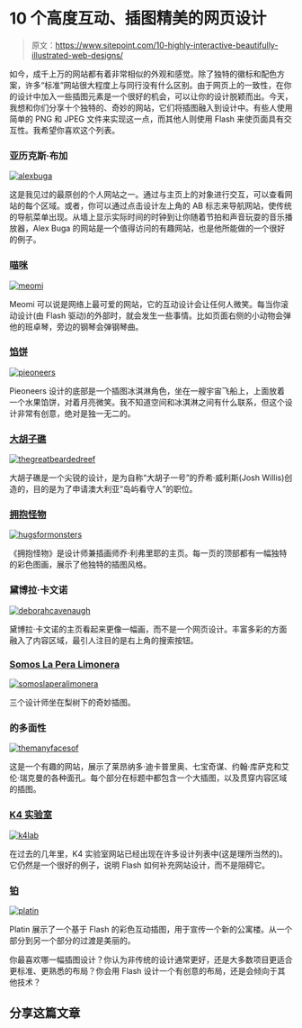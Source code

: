 # 10 个高度互动、插图精美的网页设计

> 原文：<https://www.sitepoint.com/10-highly-interactive-beautifully-illustrated-web-designs/>

如今，成千上万的网站都有着非常相似的外观和感觉。除了独特的徽标和配色方案，许多“标准”网站很大程度上与同行没有什么区别。由于网页上的一致性，在你的设计中加入一些插图元素是一个很好的机会，可以让你的设计脱颖而出。今天，我想和你们分享十个独特的、奇妙的网站，它们将插图融入到设计中。有些人使用简单的 PNG 和 JPEG 文件来实现这一点，而其他人则使用 Flash 来使页面具有交互性。我希望你喜欢这个列表。

### 亚历克斯·布加

[![](img/c20c6f8a6eeed3b1538aea7c64feb943.png "alexbuga")](https://www.sitepoint.com/wp-content/uploads/2012/05/alexbuga.png)

这是我见过的最原创的个人网站之一。通过与主页上的对象进行交互，可以查看网站的每个区域。或者，你可以通过点击设计左上角的 AB 标志来导航网站，使传统的导航菜单出现。从墙上显示实际时间的时钟到让你随着节拍和声音玩耍的音乐播放器，Alex Buga 的网站是一个值得访问的有趣网站，也是他所能做的一个很好的例子。

### [喵咪](http://www.meomi.com/)

[![](img/8b44ea9a5681f2b7d0aee5044bd787c8.png "meomi")](https://www.sitepoint.com/wp-content/uploads/2012/05/meomi.png)

Meomi 可以说是网络上最可爱的网站，它的互动设计会让任何人微笑。每当你滚动设计(由 Flash 驱动)的外部时，就会发生一些事情。比如页面右侧的小动物会弹他的班卓琴，旁边的钢琴会弹钢琴曲。

### [馅饼](http://www.pieoneers.com/ "Pieoneers")

[![](img/26bd275c89b3e7e472af4a0f2cdd674f.png "pieoneers")](https://www.sitepoint.com/wp-content/uploads/2012/05/pieoneers.png)

Pieoneers 设计的底部是一个插图冰淇淋角色，坐在一艘宇宙飞船上，上面放着一个水果馅饼，对着月亮微笑。我不知道空间和冰淇淋之间有什么联系，但这个设计非常有创意，绝对是独一无二的。

### [大胡子礁](http://www.thegreatbeardedreef.com/ "The Great Bearded Reef")

[![](img/68460349cff22b79c087016d089501a6.png "thegreatbeardedreef")](https://www.sitepoint.com/wp-content/uploads/2012/05/thegreatbeardedreef.png)

大胡子礁是一个尖锐的设计，是为自称“大胡子一号”的乔希·威利斯(Josh Willis)创造的，目的是为了申请澳大利亚“岛屿看守人”的职位。

### [拥抱怪物](http://hugsformonsters.com/ "Hugs For Monsters")

[![](img/048b77d2f088e5fb3160033d9faf0079.png "hugsformonsters")](https://www.sitepoint.com/wp-content/uploads/2012/05/hugsformonsters.png)

《拥抱怪物》是设计师兼插画师乔·利弗里耶的主页。每一页的顶部都有一幅独特的彩色图画，展示了他独特的插图风格。

### 黛博拉·卡文诺

[![](img/6ad0cad12f1f1af8a8d7b02a05ac7e6c.png "deborahcavenaugh")](https://www.sitepoint.com/wp-content/uploads/2012/05/deborahcavenaugh.png)

黛博拉·卡文诺的主页看起来更像一幅画，而不是一个网页设计。丰富多彩的方面融入了内容区域，最引人注目的是右上角的搜索按钮。

### [Somos La Pera Limonera](http://www.somoslaperalimonera.com "Somos La Pera Limonera")

[![](img/de530949aaca68b0246c707df8885561.png "somoslaperalimonera")](https://www.sitepoint.com/wp-content/uploads/2012/05/somoslaperalimonera.png)

三个设计师坐在梨树下的奇妙插图。

### 的多面性

[![](img/a705894ec2667ca1c859414d0f72fb44.png "themanyfacesof")](https://www.sitepoint.com/wp-content/uploads/2012/05/themanyfacesof.png)

这是一个有趣的网站，展示了莱昂纳多·迪卡普里奥、七宝奇谋、约翰·库萨克和艾伦·瑞克曼的各种面孔。每个部分在标题中都包含一个大插图，以及贯穿内容区域的插图。

### [K4 实验室](http://www.k4lab.info/ "K4 Laboratory")

[![](img/d3131847c343905c16cc611bbe6d067d.png "k4lab")](https://www.sitepoint.com/wp-content/uploads/2012/05/k4lab.png)

在过去的几年里，K4 实验室网站已经出现在许多设计列表中(这是理所当然的)。它仍然是一个很好的例子，说明 Flash 如何补充网站设计，而不是阻碍它。

### [铂](http://www.erguvanplatin.com/ "Platin")

[![](img/f587e5fb0b255aa44b94b960fe897ac3.png "platin")](https://www.sitepoint.com/wp-content/uploads/2012/05/platin.png)

Platin 展示了一个基于 Flash 的彩色互动插图，用于宣传一个新的公寓楼。从一个部分到另一个部分的过渡是美丽的。

你最喜欢哪一幅插图设计？你认为非传统的设计通常更好，还是大多数项目更适合更标准、更熟悉的布局？你会用 Flash 设计一个有创意的布局，还是会倾向于其他技术？

## 分享这篇文章